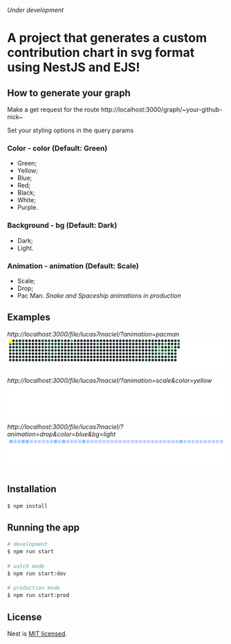 _Under development_
# A project that generates a custom contribution chart in svg format using NestJS and EJS!

## How to generate your graph

Make a get request for the route
http://localhost:3000/graph/~your-github-nick~

Set your styling options in the query params

### Color - color (Default: Green)
- Green;
- Yellow;
- Blue;
- Red;
- Black;
- White;
- Purple.

### Background - bg (Default: Dark)
- Dark;
- Light.

### Animation - animation (Default: Scale)
- Scale;
- Drop;
- Pac Man.
_Snake and Spaceship animations in production_

## Examples
_http://localhost:3000/file/lucas7maciel/?animation=pacman_
<img src="https://raw.githubusercontent.com/lucas7maciel/lively-contributions/4519accca61ee47342bdd823762a0a2aa406764e/example/pacman_svg.svg?token=ATHNILKVDFL5UDWVPKW25JDFTS7VU">

_http://localhost:3000/file/lucas7maciel/?animation=scale&color=yellow_
<img src="https://raw.githubusercontent.com/lucas7maciel/lively-contributions/4519accca61ee47342bdd823762a0a2aa406764e/example/yellow_scale.svg?token=ATHNILLD3I27TTGUIIDLZR3FTS7VY">

_http://localhost:3000/file/lucas7maciel/?animation=drop&color=blue&bg=light_
<img src="https://raw.githubusercontent.com/lucas7maciel/lively-contributions/4d3a907095987b5cf941796e02123fac82b4272b/example/light_blue_drop.svg?token=ATHNILIU3AEGKUJRXCFHH3DFTTAQK">

## Installation

```bash
$ npm install
```

## Running the app

```bash
# development
$ npm run start

# watch mode
$ npm run start:dev

# production mode
$ npm run start:prod
```


## License

Nest is [MIT licensed](LICENSE).
